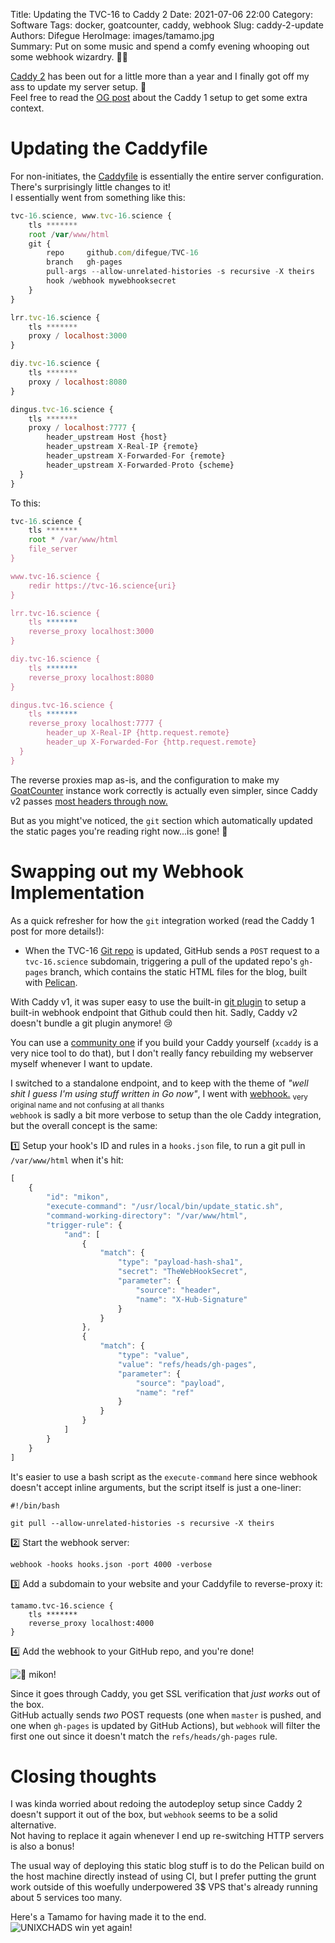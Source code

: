 Title: Updating the TVC-16 to Caddy 2
Date: 2021-07-06 22:00
Category: Software
Tags: docker, goatcounter, caddy, webhook
Slug: caddy-2-update
Authors: Difegue
HeroImage: images/tamamo.jpg  
Summary: Put on some music and spend a comfy evening whooping out some webhook wizardry. 🧙‍♂️

[Caddy 2](https://caddyserver.com/v2) has been out for a little more than a year and I finally got off my ass to update my server setup. 🤠  
Feel free to read the [OG post](./blogopolis-docker) about the Caddy 1 setup to get some extra context.  

# Updating the Caddyfile  

For non-initiates, the [Caddyfile](https://caddyserver.com/docs/caddyfile) is essentially the entire server configuration.
There's surprisingly little changes to it!  
I essentially went from something like this:  

~~~~javascript
tvc-16.science, www.tvc-16.science {
    tls *******
    root /var/www/html
    git {
        repo     github.com/difegue/TVC-16
        branch   gh-pages
        pull-args --allow-unrelated-histories -s recursive -X theirs
        hook /webhook mywebhooksecret
    }
}

lrr.tvc-16.science {
    tls *******
    proxy / localhost:3000
}

diy.tvc-16.science {
    tls *******
    proxy / localhost:8080
}

dingus.tvc-16.science {
    tls *******
    proxy / localhost:7777 {
        header_upstream Host {host}
        header_upstream X-Real-IP {remote}
        header_upstream X-Forwarded-For {remote}
        header_upstream X-Forwarded-Proto {scheme}
  }
}
~~~~  

To this:  

~~~~javascript
tvc-16.science {
    tls *******
    root * /var/www/html
    file_server
}

www.tvc-16.science {
    redir https://tvc-16.science{uri}
}

lrr.tvc-16.science {
    tls *******
    reverse_proxy localhost:3000
}

diy.tvc-16.science {
    tls *******
    reverse_proxy localhost:8080
}

dingus.tvc-16.science {
    tls *******
    reverse_proxy localhost:7777 {
        header_up X-Real-IP {http.request.remote}
        header_up X-Forwarded-For {http.request.remote}
  }
}
~~~~

The reverse proxies map as-is, and the configuration to make my [GoatCounter](https://github.com/zgoat/goatcounter) instance work correctly is actually even simpler, since Caddy v2 passes [most headers through now.](https://github.com/caddyserver/caddy/issues/2873)  

But as you might've noticed, the `git` section which automatically updated the static pages you're reading right now...is gone! 👻

# Swapping out my Webhook Implementation  

As a quick refresher for how the `git` integration worked (read the Caddy 1 post for more details!):  

* When the TVC-16 [Git repo](https://github.com/Difegue/TVC-16) is updated, GitHub sends a `POST` request to a `tvc-16.science` subdomain, triggering a pull of the updated repo's `gh-pages` branch, which contains the static HTML files for the blog, built with [Pelican](https://blog.getpelican.com/).  

With Caddy v1, it was super easy to use the built-in [git plugin](https://web.archive.org/web/20190131203258/https://caddyserver.com/docs/http.git) to setup a built-in webhook endpoint that Github could then hit. Sadly, Caddy v2 doesn't bundle a git plugin anymore! 😢  

You can use a [community one](https://caddy.community/t/v2-git-webhooks/10207) if you build your Caddy yourself (`xcaddy` is a very nice tool to do that), but I don't really fancy rebuilding my webserver myself whenever I want to update.  

I switched to a standalone endpoint, and to keep with the theme of _"well shit I guess I'm using stuff written in Go now"_, I went with [webhook.](https://github.com/adnanh/webhook) <sub>very original name and not confusing at all thanks</sub>  
`webhook` is sadly a bit more verbose to setup than the ole Caddy integration, but the overall concept is the same:  

1️⃣ Setup your hook's ID and rules in a `hooks.json` file, to run a git pull in `/var/www/html` when it's hit:  
~~~~javascript
[
    {
        "id": "mikon",
        "execute-command": "/usr/local/bin/update_static.sh",
        "command-working-directory": "/var/www/html",
        "trigger-rule": {
            "and": [
                {
                    "match": {
                        "type": "payload-hash-sha1",
                        "secret": "TheWebHookSecret",
                        "parameter": {
                            "source": "header",
                            "name": "X-Hub-Signature"
                        }
                    }
                },
                {
                    "match": {
                        "type": "value",
                        "value": "refs/heads/gh-pages",
                        "parameter": {
                            "source": "payload",
                            "name": "ref"
                        }
                    }
                }
            ]
        }
    }
]
~~~~

It's easier to use a bash script as the `execute-command` here since webhook doesn't accept inline arguments, but the script itself is just a one-liner:  
```
#!/bin/bash

git pull --allow-unrelated-histories -s recursive -X theirs
```

2️⃣ Start the webhook server:  

```
webhook -hooks hooks.json -port 4000 -verbose
```

3️⃣ Add a subdomain to your website and your Caddyfile to reverse-proxy it:  

```
tamamo.tvc-16.science {
    tls *******
    reverse_proxy localhost:4000
}
```  

4️⃣ Add the webhook to your GitHub repo, and you're done!  

![🦊 mikon!]({static}/images/webhook.png)  

Since it goes through Caddy, you get SSL verification that _just works_ out of the box.  
GitHub actually sends *two* POST requests (one when `master` is pushed, and one when `gh-pages` is updated by GitHub Actions), but `webhook` will filter the first one out since it doesn't match the `refs/heads/gh-pages` rule.  

# Closing thoughts

I was kinda worried about redoing the autodeploy setup since Caddy 2 doesn't support it out of the box, but `webhook` seems to be a solid alternative.  
Not having to replace it again whenever I end up re-switching HTTP servers is also a bonus!  

The usual way of deploying this static blog stuff is to do the Pelican build on the host machine directly instead of using CI, but I prefer putting the grunt work outside of this woefully underpowered 3$ VPS that's already running about 5 services too many.  

Here's a Tamamo for having made it to the end.  
![UNIXCHADS win yet again!]({static}/images/tamamo.jpg)  
